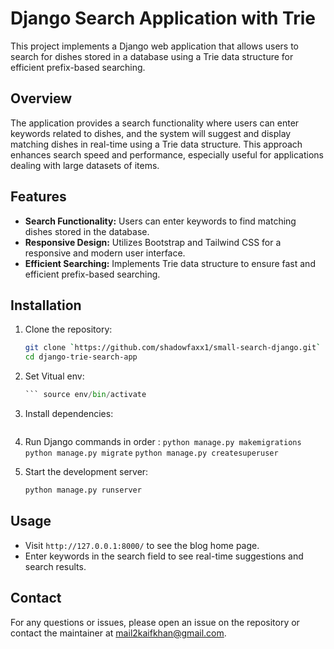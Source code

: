 # Django Search Application with Trie

This project implements a Django web application that allows users to search for dishes stored in a database using a Trie data structure for efficient prefix-based searching.

## Overview

The application provides a search functionality where users can enter keywords related to dishes, and the system will suggest and display matching dishes in real-time using a Trie data structure. This approach enhances search speed and performance, especially useful for applications dealing with large datasets of items.

## Features

- **Search Functionality:** Users can enter keywords to find matching dishes stored in the database.
- **Responsive Design:** Utilizes Bootstrap and Tailwind CSS for a responsive and modern user interface.
- **Efficient Searching:** Implements Trie data structure to ensure fast and efficient prefix-based searching.

## Installation

1. Clone the repository:
   ```bash
   git clone `https://github.com/shadowfaxx1/small-search-django.git`
   cd django-trie-search-app

2. Set Vitual env:
    ``` python -m venv env
    ``` source env/bin/activate

3. Install dependencies:
    ``` pip install -r requirements.txt

4. Run Django commands in order :
    `python manage.py makemigrations`
    `python manage.py migrate`
    `python manage.py createsuperuser`

5. Start the development server:

    ```sh
    python manage.py runserver
    ```
## Usage

- Visit `http://127.0.0.1:8000/` to see the blog home page.
- Enter keywords in the search field to see real-time suggestions and search results.


## Contact

For any questions or issues, please open an issue on the repository or contact the maintainer at [mail2kaifkhan@gmail.com](mailto:mail2kaifkhan@gmail.com).
